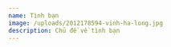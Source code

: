 ```yaml
---
name: Tình bạn
image: /uploads/2012178594-vinh-ha-long.jpg
description: Chủ đề về tình bạn
---
```


